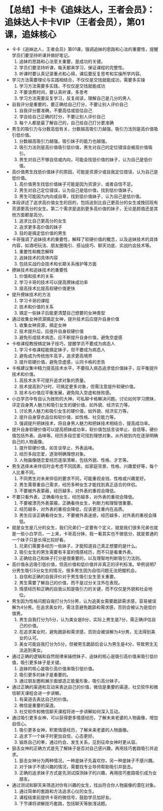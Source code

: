 # 【总结】卡卡《追妹达人，王者会员》：追妹达人卡卡VIP（王者会员），第01课，追妹核心

-   卡卡《追妹达人，王者会员》第01课，强调追妹的思路和心法的重要性，提醒学员们要坚持听课并做好笔记。
    1.  追妹的思路和心法至关重要，是成功的关键。
    2.  学员们要坚持听课，每天都来学习，保证课程的完整性。
    3.  听课时要认真记录重点和心得，课后要反复思考和实操所学内容。
-   学习方法需要理论与实践相结合，不仅仅是交钱就能成功，需要多实操
    1.  学习方法需要多实践，不仅仅是交钱就能成功
    2.  不要浪费时间，要认真听课，多思考
    3.  学习方法需要反复学习，反复阅读，理解自己是几分的男人
-   自我评分是重要的，要正确给自己打分，不要让别人评价自己
    1.  自我评分要准确，不要高估或低估自己
    2.  学会给自己正确的打分，不要让别人评价自己
    3.  每个人都是最了解自己的，自己给自己打分更准确
-   男生的吸引力与分数高低有关，分数越高吸引力越强，吸引力法则是高价值吸引低价值。
    1.  分数越高吸引力越强，吸引妹子的能力也越强。
    2.  吸引力法则是高价值吸引低价值，男生对自己的定位错误会被高价值吸引。
    3.  男生对自己不够自信或内向，可能会找低价值的妹子，认为自己是低价值。
-   高价值男生找低价值妹子的原因，可能是资源少或自我定位错误，认为自己是低价值。
    1.  高价值男生找低价值妹子可能是因为资源少，或者自信不足。
    2.  男生对自己定位错误，认为自己是低价值，找到低价值妹子。
    3.  男生可能因为内向或自卑，找到低价值妹子，认为自己是低价值。
-   本段讲述了追求高价值女生的目的，包括追到比自己更高分的女生或挽回现有资源更高分的女生。第二个需求是追到更多高价值的妹子，无论是颜值还是其他方面都是高分。
    1.  追求比自己更高分的女生
    2.  追求更多高价值的妹子
    3.  目的是搞定低价值的男生
-   卡哥强调了追妹技术的重要性，解释了软硬价值的概念，以及追妹技术的具体内容，如酒吧玩法、朋友圈吸引、搭讪技巧、聊天功底、实战约会技术等。
    1.  重要性和概念解释
    2.  追妹技术的具体内容
    3.  包括实战约会技术和长期关系维护等方面
-   撩妹技术和追妹技术的重要性
    1.  价值和技术的关系
    2.  学习卡哥的技术可以提高撩妹成功率
    3.  提高技术比提高软硬价值更快
-   提升撩妹技术的方法
    1.  学习卡哥的课程
    2.  技术和价值的关系
    3.  搞定一些妹子后能更清楚自己想要的女神类型
-   通过收集女神资源搞定女神，提升技术后应提升自身价值
    1.  收集女神资源，搞定女神
    2.  技术提升后，应提升自身软硬价值
    3.  避免形成技术病态，应不断提升自身价值，避免空虚感
-   卡格课程教授搞定妹子技巧，提醒学员不要成为病态人
    1.  学习卡格课程能搞定妹子，但不要成为病态人
    2.  避免成为传统炮牛高手，追求更高境界
    3.  提升软硬价值，避免空虚感，认同卡格的忠告
-   卡格建议集中精力提高技术水平，不要陷入病态追求低价值妹子，应平衡提升技术和价值。
    1.  高技术水平可提升追求对象的质量。
    2.  技术提高到7分时，可搞定更多对象，但需注意提升软硬价值。
    3.  技术与价值应平衡发展，避免陷入空虚和挫败感。
-   小白学员中有自认为挫败的大神，可私聊卡格解决问题。讨论如何学习撩妹，评定自身男人魅力和吸引女生的硬价值，如外貌、经济实力等。
    1.  讨论男人魅力和吸引女生的硬价值，如外貌、经济实力等。
    2.  提升自身穿衣品位和软价值，如性格、社交能力等。
    3.  强调提升把妹技术，将自身男人魅力和把妹技术相结合，提高成功率。
-   提升自身软硬价值可以提高把妹成功率，软价值包括言谈举止、自信等，硬价值包括外表、品味等。经历多段恋爱可找到理想对象，从外貌到内在逐渐明确自己的人物画像。
    1.  提升软硬价值，如言谈举止、外表品味。
    2.  经历多段恋爱，逐渐明确理想对象。
    3.  人物画像随恋爱经历逐渐清晰，包括外貌、性格、才艺等。
-   男生选择未来伴侣时会考虑不同因素，如家庭背景、性格、兴趣爱好等，每个人比重不同。
    1.  不同男生对未来伴侣的要求不同，可能重视金钱、性格或兴趣爱好。
    2.  男生需尊重自己需求，经历多种女生才能找到真正适合的伴侣。
    3.  不要被外表蒙蔽，经历越多，对外表的重视会降低。
-   不要只看外表，正确看待女生，经历越多，对外表的重视会降低。
    1.  不要被漂亮外表蒙蔽，正确看待女生，判断力和理智很重要。
    2.  经历越多，对外表的重视会降低，应该更注重内在品质。
    3.  男生应该正确看待女生，不要被外表迷惑，经历越多，对外表的重视会降低。
-   就是女生是几分的女生，我们兄弟们一定要有个定义，就是我们很多兄弟也就是一些小白学员，一上来，卡哥高分妹，我一看其实也不做低分，就是普通的一个妹子只是长得比较好看。
    1.  兄弟们需要多经历一些妹子，才能知道自己真正想要的是什么。
    2.  吸引女生的男生需要有丰富的情感经历，而不只是看重外表。
    3.  正确给自己和妹子打分是很重要的，以及理智地判断吸引力法则。
-   高价值永远吸引低价值，但高价值和低价值并非真正的评判标准。举例说明7分男生吸引5分女生的情况，很多男生因为自信问题无法把握机会。
    1.  自信和正确的自我评价对于男生吸引女生至关重要。
    2.  男生需要了解自己的价值，而不是过分关注外在表现。
    3.  情感经历和正确的自我认知是吸引力的关键，而不仅仅是外貌和社会地位。
-   男生因为性格问题自我打分为5分男，认为追美女需要跪舔需求感，容易被误解为4分男。在追求美女时，需注意避免跪舔和需求感，否则会被认为是低价值男。
    1.  男生自我打分为5分，认为美女是8分，实际上男生是7分，需正确评估自己的价值。
    2.  在追求美女时，避免跪舔和需求感，否则会被误解为4分男，无法得到美女的认可。
    3.  美女可能自我打分为5分，但被男生跪舔后会认为男生是4分，导致男生无法追到美女。
-   通过正确的逻辑和自然规律来操控妹子，追妹的核心是吸引高价值来吸引低价值，吸引更多妹子是关键。
    1.  追妹的核心是吸引高价值来吸引低价值。
    2.  吸引更多的妹子是重要的。
    3.  通过朋友圈和展示面塑造正能量形象，吸引高分妹子。
-   通过正确的渠道和互动来表达自己的价值，微信是重要的渠道，社交软件和微信聊天课程会进一步讲解。
    1.  有渠道去表达自己的价值。
    2.  微信是重要的渠道。
    3.  社交软件和微信聊天课程将进一步讲解如何深入互动。
-   通过吸引更多女神，可以获得更多情感经历，了解未来老婆的人物画像，增加自信心。
    1.  吸引更多女神，积累情感经历，了解未来老婆的人物画像。
    2.  追求下一个妹子时更加自信，心态更好。
    3.  锻炼自己的拳，通过约会、发生关系，见到征命女神时更从容。
-   狙击女神的正确方式是先了解妹子是否对自己感兴趣，再用技巧套路吸引并追求。
    1.  狙击女神分为两种情况，一种是妹子先喜欢你，另一种是妹子不感兴趣。
    2.  对于妹子不感兴趣的情况，需要找专业导师帮助吸引并狙击。
    3.  正确的追求妹子方式是先测试探测妹子的兴趣，再用技巧套路吸引成为女朋友。
-   通过测试和聊天来筛选对你有兴趣的女生，找出符合你人物画像的潜在对象。
    1.  通过简单的套路和方法追求心仪的女生。
    2.  课程结束前提供卡哥的微信号，鼓励学员加好友。
    3.  下节课将讲解技巧套路，包括聊天等肤浅话题。